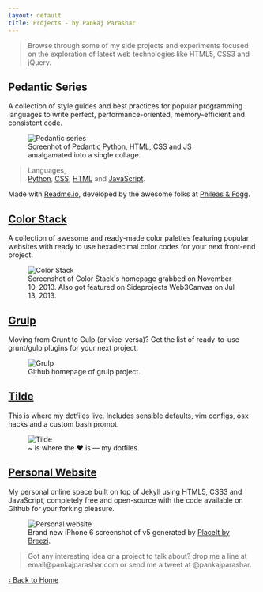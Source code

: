 ```yaml
---
layout: default
title: Projects - by Pankaj Parashar
---
```


<article>
      <blockquote>
       <p>Browse through some of my side projects and experiments focused on the exploration of latest web technologies like HTML5, CSS3 and jQuery.</p>   
      </blockquote>
</article>


<article>   
    <h2>Pedantic Series</h2>
    <p>A collection of style guides and best practices for popular programming languages to write perfect, performance-oriented, memory-efficient and consistent code.</p>
    <figure>
        <img src="http://res.cloudinary.com/dw9fem4ki/image/upload/v1418549469/pedantic_asnj0p.png" alt="Pedantic series">
        <figcaption>Screenhot of Pedantic Python, HTML, CSS and JS amalgamated into a single collage.</figcaption>
    </figure>
    <blockquote>
        <p>Languages,<br><a href="http://pedantic-python.readme.io/">Python</a>, <a href="http://pedantic-css.readme.io/">CSS</a>, <a href="http://pedantic-html.readme.io/">HTML</a> and <a href="http://pedantic-js.readme.io/">JavaScript</a>.</p>
    </blockquote>
    <p>Made with <a href="https://readme.io/">Readme.io</a>, developed by the awesome folks at <a href="http://phileasandfogg.com/">Phileas & Fogg</a>.</p>
</article>

<article>
    <h2><a href="http://pankajparashar.github.io/color-stack/">Color Stack</a></h2>
    <p>A collection of awesome and ready-made color palettes featuring popular websites with ready to use hexadecimal color codes for your next front-end project.</p>
    <figure>
        <img src="http://res.cloudinary.com/dw9fem4ki/image/upload/v1391875675/Color_Stack_jh8liu.png" alt="Color Stack">
        <figcaption>Screenshot of Color Stack's homepage grabbed on November 10, 2013. Also got featured on Sideprojects Web3Canvas on Jul 13, 2013.</figcaption>
    </figure>
</article>

<article>
    <h2><a href="https://github.com/pankajparashar/grulp/blob/master/README.md">Grulp</a></h2>
    <p>Moving from Grunt to Gulp (or vice-versa)? Get the list of ready-to-use grunt/gulp plugins for your next project.</p>
    <figure>
        <img src="http://res.cloudinary.com/dw9fem4ki/image/upload/v1391875671/Grulp_d1t3u6.png" alt="Grulp">
        <figcaption>Github homepage of grulp project.</figcaption>
    </figure>
</article>

<article>
    <h2><a href="https://github.com/pankajparashar/tilde">Tilde</a></h2>
    <p>This is where my dotfiles live. Includes sensible defaults, vim configs, osx hacks and a custom bash prompt.</p>
    <figure>
        <img src="http://res.cloudinary.com/dw9fem4ki/image/upload/v1416122553/tilde.png" alt="Tilde">
        <figcaption>~ is where the ♥ is — my dotfiles.</figcaption>
    </figure>
</article>

<article>
    <h2><a href="http://pankajparashar.com">Personal Website</a></h2>
    <p>My personal online space built on top of Jekyll using HTML5, CSS3 and JavaScript, completely free and open-source with the code available on Github for your forking pleasure.</p>
    <figure>
        <img src="https://exposure.imgix.net/production/photos/3bs8z5scjcjqyqfrvrz74jgfxgfu5wmifeob/original.jpg?fm=pjpg&auto=format&q=95&fm=jpg&w=2300" alt="Personal website">
        <figcaption>Brand new iPhone 6 screenshot of v5 generated by <a href="https://placeit.net/">PlaceIt by Breezi</a>.</figcaption>
    </figure>
</article>

<article>
   <blockquote>
        <p>Got any interesting idea or a project to talk about? drop me a line at email@pankajparashar.com or send me a tweet at @pankajparashar.</p>       
        
   </blockquote>    
   <p><a href="/">‹ Back to Home</a></p>
</article>